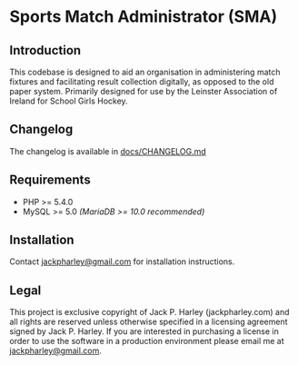 # Sports Match Administrator (SMA)

Introduction
--------------------------
This codebase is designed to aid an organisation in administering match fixtures and facilitating result collection digitally, as opposed to the old paper system. Primarily designed for use by the Leinster Association of Ireland for School Girls Hockey.

Changelog
--------------------------
The changelog is available in [docs/CHANGELOG.md](docs/CHANGELOG.md)

Requirements
--------------------------
* PHP >= 5.4.0
* MySQL >= 5.0 *(MariaDB >= 10.0 recommended)*

Installation
--------------------------
Contact jackpharley@gmail.com for installation instructions.

Legal
--------------------------
This project is exclusive copyright of Jack P. Harley (jackpharley.com) and all rights are reserved unless otherwise specified in a licensing agreement signed by Jack P. Harley. If you are interested in purchasing a license in order to use the software in a production environment please email me at jackpharley@gmail.com.